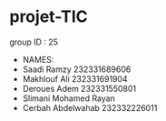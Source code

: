 # projet-TIC

group ID : 25

- NAMES:
- Saadi Ramzy        	     232331689606
- Makhlouf Ali             232331691904
- Deroues Adem             232331550801
- Slimani Mohamed Rayan
- Cerbah Abdelwahab        232332226011

